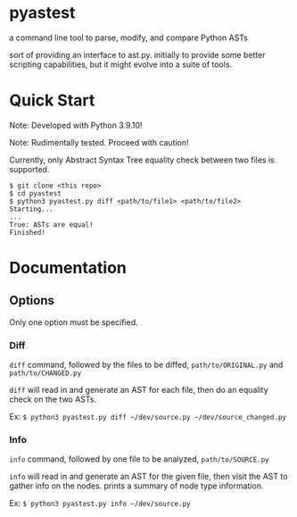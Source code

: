 pyastest
===========================
a command line tool to parse, modify, and compare Python ASTs

sort of providing an interface to ast.py. initially to provide some better scripting capabilities, but it might evolve into a suite of tools.

# Quick Start
Note: Developed with Python 3.9.10!

Note: Rudimentally tested. Proceed with caution!

Currently, only Abstract Syntax Tree equality check between two files is supported.

```console
$ git clone <this repo>
$ cd pyastest
$ python3 pyastest.py diff <path/to/file1> <path/to/file2>
Starting...
...
True: ASTs are equal!
Finished!
```

# Documentation
## Options
Only one option must be specified.
### Diff
`diff` command, followed by the files to be diffed, `path/to/ORIGINAL.py` and `path/to/CHANGED.py`

`diff` will read in and generate an AST for each file, then do an equality check on the two ASTs.

Ex: `$ python3 pyastest.py diff ~/dev/source.py ~/dev/source_changed.py` 

### Info

`info` command, followed by one file to be analyzed, `path/to/SOURCE.py`

`info` will read in and generate an AST for the given file, then visit the AST to gather info on the nodes.
prints a summary of node type information.

Ex: `$ python3 pyastest.py info ~/dev/source.py`
